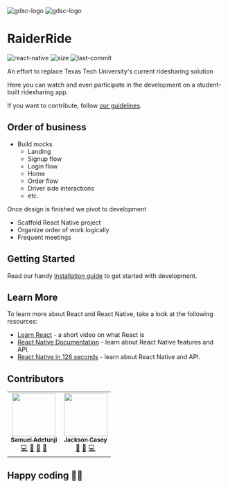 ![gdsc-logo](./docs/assets/gdsc.png#gh-light-mode-only)
![gdsc-logo](./docs/assets/gdsc-light.png#gh-dark-mode-only)

# RaiderRide

![react-native](https://img.shields.io/badge/react--native-ios_&_android-%2361dafb?style=flat-square&logo=react)
![size](https://img.shields.io/github/languages/code-size/ttugdsc/raiderride-FUBU?style=flat-square)
![last-commit](https://img.shields.io/github/last-commit/ttugdsc/raiderride-FUBU?style=flat-square)

An effort to replace Texas Tech University's current ridesharing solution

Here you can watch and even participate in the development on a student-built ridesharing app.

If you want to contribute, follow [our guidelines](./.github/CONTRIBUTING.md).

## Order of business

- Build mocks
  - Landing
  - Signup flow
  - Login flow
  - Home
  - Order flow
  - Driver side interactions
  - etc.

Once design is finished we pivot to development

- Scaffold React Native project
- Organize order of work logically
- Frequent meetings

## Getting Started

Read our handy [installation guide](./docs/guides/Installation.md) to get started with development.

## Learn More

To learn more about React and React Native, take a look at the following resources:

- [Learn React](https://www.youtube.com/watch?v=Tn6-PIqc4UM) - a short video on what React is
- [React Native Documentation](https://reactnative.dev/) - learn about React Native features and API.
- [React Native in 126 seconds](https://www.youtube.com/watch?v=gvkqT_Uoahw) - learn about React Native and API.

## Contributors

<!-- ALL-CONTRIBUTORS-LIST:START - Do not remove or modify this section -->
<!-- prettier-ignore-start -->
<!-- markdownlint-disable -->
<table>
  <tr>
    <td align="center"><a href="https://github.com/Guysnacho"><img src="https://avatars.githubusercontent.com/u/16262157?v=4?s=100" width="100px;" alt=""/><br /><sub><b>Samuel Adetunji</b></sub></a><br /><a href="https://github.com/ttugdsc/raiderride-FUBU/commits?author=Guysnacho" title="Code">💻</a> <a href="https://github.com/ttugdsc/raiderride-FUBU/commits?author=Guysnacho" title="Documentation">📖</a> <a href="#maintenance-Guysnacho" title="Maintenance">🚧</a> <a href="https://github.com/ttugdsc/raiderride-FUBU/pulls?q=is%3Apr+reviewed-by%3AGuysnacho" title="Reviewed Pull Requests">👀</a></td>
    <td align="center"><a href="https://github.com/jaxcksn"><img src="https://avatars.githubusercontent.com/u/65034067?v=4?s=100" width="100px;" alt=""/><br /><sub><b>Jackson Casey</b></sub></a><br /><a href="#design-jaxcksn" title="Design">🎨</a> <a href="https://github.com/ttugdsc/raiderride-FUBU/commits?author=jaxcksn" title="Documentation">📖</a> <a href="https://github.com/ttugdsc/raiderride-FUBU/commits?author=jaxcksn" title="Code">💻</a></td>
  </tr>
</table>

<!-- markdownlint-restore -->
<!-- prettier-ignore-end -->

<!-- ALL-CONTRIBUTORS-LIST:END -->

## Happy coding 🎉🙌
